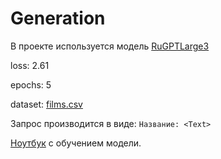 # Generation

В проекте используется модель [RuGPTLarge3](https://huggingface.co/sberbank-ai/rugpt3large_based_on_gpt2)

loss: 2.61

epochs: 5

dataset: [films.csv](https://disk.yandex.ru/d/w7rPLt7Hz3bGYg)

Запрос производится в виде: `Название: <Text>`

[Ноутбук](/training/training.ipynb) с обучением модели.
